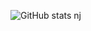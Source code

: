 ![GitHub stats](https://github-readme-stats.vercel.app/api?username=jeffersonbalde&show_icons=true&theme=tokyonight)
nj
